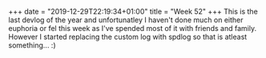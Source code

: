 +++
date = "2019-12-29T22:19:34+01:00"
title = "Week 52"
+++
This is the last devlog of the year and unfortunatley I haven't done much on either euphoria or fel this week as I've spended most of it with friends and family. However I started replacing the custom log with spdlog so that is atleast something... :)
